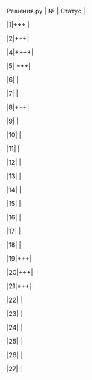 
Решения.py
| № | Статус |

|1|+++ |

|2|+++|

|4|++++|

|5| +++|

|6|    |

|7|     |

|8|+++|

|9|   |

|10|         |

|11|         |

|12|         |

|13|         |

|14|         |

|15|         |

|16|         |

|17|         |

|18|         |

|19|+++|

|20|+++|

|21|+++|

|22|         |

|23|         |

|24|         |

|25|         |

|26|         |

|27|         |

